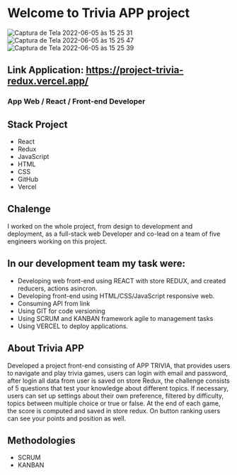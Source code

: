 # Welcome to Trivia APP project
 
![Captura de Tela 2022-06-05 às 15 25 31](https://user-images.githubusercontent.com/83237861/172065013-a9e2f16a-193d-4222-b561-4976ab18a879.png) 
![Captura de Tela 2022-06-05 às 15 25 47](https://user-images.githubusercontent.com/83237861/172065019-a8f0ffa8-e281-472f-a21b-7443b53d6b7b.png)
![Captura de Tela 2022-06-05 às 15 25 39](https://user-images.githubusercontent.com/83237861/172065022-d2f65d15-006a-4d88-8105-53ef55a6b707.png)

## Link Application: https://project-trivia-redux.vercel.app/

### App Web / React / Front-end Developer

## Stack Project

* React
* Redux
* JavaScript
* HTML
* CSS
* GitHub
* Vercel

## Chalenge

I worked on the whole project, from design to development and deployment, as a full-stack web Developer and co-lead on a team of five engineers working on this project.


## In our development team my task were:

* Developing web front-end using REACT with store REDUX, and created reducers, actions asincron.
* Developing front-end using HTML/CSS/JavaScript responsive web.
* Consuming API from link
* Using GIT for code versioning
* Using SCRUM and KANBAN framework agile to management tasks
* Using VERCEL to deploy applications.



## About Trivia APP

Developed a project front-end consisting of APP TRIVIA, that provides users to navigate and play trivia games, users can login with email and password, after login all data from user is saved on store Redux, the challenge consists of 5 questions that test your knowledge about different topics. If necessary, users can set up settings about their own preference, filtered by difficulty, topics between multiple choice or true or false. At the end of each game, the score is computed and saved in store redux. On button ranking users can see your points and position as well. 

## Methodologies 

* SCRUM
* KANBAN
